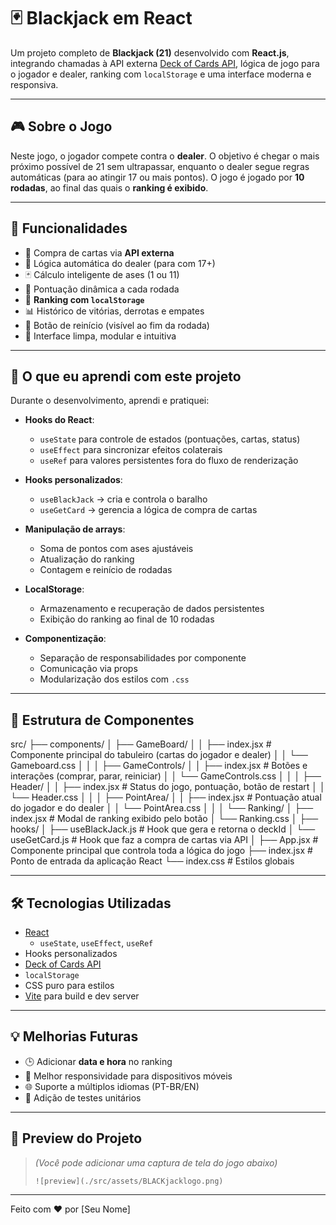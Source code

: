 # 🃏 Blackjack em React

Um projeto completo de **Blackjack (21)** desenvolvido com **React.js**, integrando chamadas à API externa [Deck of Cards API](https://deckofcardsapi.com/), lógica de jogo para o jogador e dealer, ranking com `localStorage` e uma interface moderna e responsiva.

---

## 🎮 Sobre o Jogo

Neste jogo, o jogador compete contra o **dealer**. O objetivo é chegar o mais próximo possível de 21 sem ultrapassar, enquanto o dealer segue regras automáticas (para ao atingir 17 ou mais pontos). O jogo é jogado por **10 rodadas**, ao final das quais o **ranking é exibido**.

---

## 🚀 Funcionalidades

- 🔁 Compra de cartas via **API externa**
- 🧠 Lógica automática do dealer (para com 17+)
- 🃏 Cálculo inteligente de ases (1 ou 11)
- 🧮 Pontuação dinâmica a cada rodada
- 💾 **Ranking com `localStorage`**
- 📊 Histórico de vitórias, derrotas e empates
- 🧼 Botão de reinício (visível ao fim da rodada)
- 🎯 Interface limpa, modular e intuitiva

---

## 🧠 O que eu aprendi com este projeto

Durante o desenvolvimento, aprendi e pratiquei:

- **Hooks do React**:
  - `useState` para controle de estados (pontuações, cartas, status)
  - `useEffect` para sincronizar efeitos colaterais
  - `useRef` para valores persistentes fora do fluxo de renderização

- **Hooks personalizados**:
  - `useBlackJack` → cria e controla o baralho
  - `useGetCard` → gerencia a lógica de compra de cartas

- **Manipulação de arrays**:
  - Soma de pontos com ases ajustáveis
  - Atualização do ranking
  - Contagem e reinício de rodadas

- **LocalStorage**:
  - Armazenamento e recuperação de dados persistentes
  - Exibição do ranking ao final de 10 rodadas

- **Componentização**:
  - Separação de responsabilidades por componente
  - Comunicação via props
  - Modularização dos estilos com `.css`

---

## 🧩 Estrutura de Componentes


src/
├── components/
│   ├── GameBoard/
│   │   ├── index.jsx            # Componente principal do tabuleiro (cartas do jogador e dealer)
│   │   └── Gameboard.css
│   │
│   ├── GameControls/
│   │   ├── index.jsx            # Botões e interações (comprar, parar, reiniciar)
│   │   └── GameControls.css
│   │
│   ├── Header/
│   │   ├── index.jsx            # Status do jogo, pontuação, botão de restart
│   │   └── Header.css
│   │
│   ├── PointArea/
│   │   ├── index.jsx            # Pontuação atual do jogador e do dealer
│   │   └── PointArea.css
│   │
│   └── Ranking/
│       ├── index.jsx            # Modal de ranking exibido pelo botão
│       └── Ranking.css
│
├── hooks/
│   ├── useBlackJack.js          # Hook que gera e retorna o deckId
│   └── useGetCard.js            # Hook que faz a compra de cartas via API
│
├── App.jsx                      # Componente principal que controla toda a lógica do jogo
├── index.jsx                    # Ponto de entrada da aplicação React
└── index.css                    # Estilos globais


---

## 🛠️ Tecnologias Utilizadas

- [React](https://reactjs.org/)
  - `useState`, `useEffect`, `useRef`
- Hooks personalizados
- [Deck of Cards API](https://deckofcardsapi.com/)
- `localStorage`
- CSS puro para estilos
- [Vite](https://vitejs.dev/) para build e dev server

---

## 💡 Melhorias Futuras

- 🕒 Adicionar **data e hora** no ranking
- 📱 Melhor responsividade para dispositivos móveis
- 🌐 Suporte a múltiplos idiomas (PT-BR/EN)
- 🧪 Adição de testes unitários

---

## 📸 Preview do Projeto

> *(Você pode adicionar uma captura de tela do jogo abaixo)*
>  
> `![preview](./src/assets/BLACKjacklogo.png)`

---

Feito com ❤️ por [Seu Nome]
